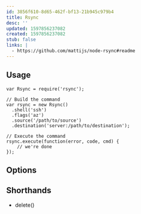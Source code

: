 ```yaml
---
id: 3856f610-8d65-462f-bf13-21b945c979b4
title: Rsync
desc: ''
updated: 1597856237082
created: 1597856237082
stub: false
links: |
  - https://github.com/mattijs/node-rsync#readme
---
```




## Usage

```
var Rsync = require('rsync');

// Build the command
var rsync = new Rsync()
  .shell('ssh')
  .flags('az')
  .source('/path/to/source')
  .destination('server:/path/to/destination');

// Execute the command
rsync.execute(function(error, code, cmd) {
    // we're done
});
```

## Options

## Shorthands
- delete()
